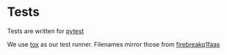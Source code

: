# Tests

Tests are written for [pytest](https://docs.pytest.org/en/latest/)

We use [tox](https://tox.readthedocs.io/en/latest/) as our test runner.
Filenames mirror those from [firebreakq1faas](../firebreakq1faas)

